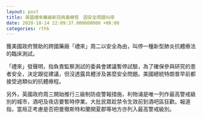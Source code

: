 ```yaml
---
layout: post
title: 美國禮來藥廠新冠病毒療程　因安全問題叫停
date: 2020-10-14 22:09:37.000000000 +08:00
categories: rthk
---
```


獲美國政府贊助的跨國藥廠「禮來」周二以安全為由，叫停一種新型肺炎抗體療法的臨床測試。

「禮來」發聲明，指負責監察測試的委員會建議暫停試驗，為了確保參與研究的患者安全，決定跟從建議，但沒透露具體涉及甚麼安全問題。美國總統特朗普早前都接受過類似的抗體療程。

另外，英國政府周三開始推行三級制防疫警報措施，利物浦是唯一列作最高警戒級別的城市，酒吧及夜店要暫時停業。大批民眾趁禁令生效前到酒吧區狂歡。報道指，當局正考慮是否把曼徹斯特和蘭開夏郡等地方亦列入最高警戒級別。
